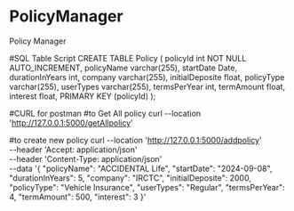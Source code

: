 # PolicyManager
Policy Manager 

#SQL Table Script 
CREATE TABLE Policy (
    policyId int NOT NULL AUTO_INCREMENT,
    policyName varchar(255),
    startDate Date,
    durationInYears int,
	company varchar(255),
	initialDeposite float,
	policyType varchar(255),
	userTypes varchar(255),
	termsPerYear int,
	termAmount float,
	interest float,
    PRIMARY KEY (policyId)
);

#CURL for postman
#to Get All policy
curl --location 'http://127.0.0.1:5000/getAllpolicy'

#to create new policy
curl --location 'http://127.0.0.1:5000/addpolicy' \
--header 'Accept: application/json' \
--header 'Content-Type: application/json' \
--data '{
    "policyName": "ACCIDENTAL Life",
    "startDate": "2024-09-08",
    "durationInYears": 5,
    "company": "IRCTC",
    "initialDeposite": 2000,
    "policyType": "Vehicle Insurance",
    "userTypes": "Regular",
    "termsPerYear": 4,
    "termAmount": 500,
    "interest": 3
}'